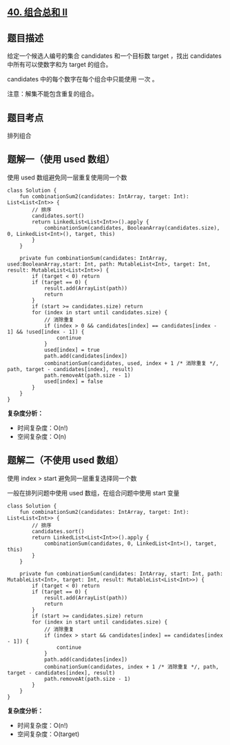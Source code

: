 ## [40. 组合总和 II](https://leetcode.cn/problems/combination-sum-ii/description/)

## 题目描述

给定一个候选人编号的集合 candidates 和一个目标数 target ，找出 candidates 中所有可以使数字和为 target 的组合。

candidates 中的每个数字在每个组合中只能使用 一次 。

注意：解集不能包含重复的组合。 

## 题目考点

排列组合

## 题解一（使用 used 数组）
 
使用 used 数组避免同一层重复使用同一个数

```
class Solution {
    fun combinationSum2(candidates: IntArray, target: Int): List<List<Int>> {
        // 排序
        candidates.sort()
        return LinkedList<List<Int>>().apply {
            combinationSum(candidates, BooleanArray(candidates.size), 0, LinkedList<Int>(), target, this)
        }
    }

    private fun combinationSum(candidates: IntArray, used:BooleanArray,start: Int, path: MutableList<Int>, target: Int, result: MutableList<List<Int>>) {
        if (target < 0) return
        if (target == 0) {
            result.add(ArrayList(path))
            return
        }
        if (start >= candidates.size) return
        for (index in start until candidates.size) {
            // 消除重复
            if (index > 0 && candidates[index] == candidates[index - 1] && !used[index - 1]) {
                continue
            }
            used[index] = true
            path.add(candidates[index])
            combinationSum(candidates, used, index + 1 /* 消除重复 */, path, target - candidates[index], result)
            path.removeAt(path.size - 1)
            used[index] = false
        }
    }
}
```

**复杂度分析：**

- 时间复杂度：O(n!)
- 空间复杂度：O(n) 

## 题解二（不使用 used 数组）

使用 index > start 避免同一层重复选择同一个数

一般在排列问题中使用 used 数组，在组合问题中使用 start 变量

```
class Solution {
    fun combinationSum2(candidates: IntArray, target: Int): List<List<Int>> {
        // 排序
        candidates.sort()
        return LinkedList<List<Int>>().apply {
            combinationSum(candidates, 0, LinkedList<Int>(), target, this)
        }
    }

    private fun combinationSum(candidates: IntArray, start: Int, path: MutableList<Int>, target: Int, result: MutableList<List<Int>>) {
        if (target < 0) return
        if (target == 0) {
            result.add(ArrayList(path))
            return
        }
        if (start >= candidates.size) return
        for (index in start until candidates.size) {
            // 消除重复
            if (index > start && candidates[index] == candidates[index - 1]) {
                continue
            }
            path.add(candidates[index])
            combinationSum(candidates, index + 1 /* 消除重复 */, path, target - candidates[index], result)
            path.removeAt(path.size - 1)
        }
    }
}
```


**复杂度分析：**

- 时间复杂度：O(n!)
- 空间复杂度：O(target) 
